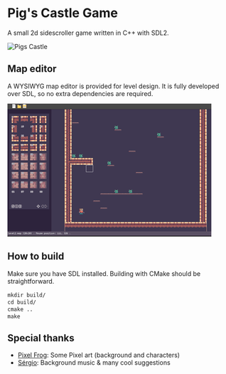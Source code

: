 # Pig's Castle Game

A small 2d sidescroller game written in C++ with SDL2.

![Pigs Castle](etc/example.gif)


## Map editor

A WYSIWYG map editor is provided for level design. It is fully developed over
SDL, so no extra dependencies are required.

![Map editor](etc/example_mapeditor.gif)


## How to build

Make sure you have SDL installed. Building with CMake should be straightforward.

```
mkdir build/
cd build/
cmake ..
make
```

## Special thanks
- [Pixel Frog](https://twitter.com/_pixelfrog): Some Pixel art (background and characters)
- [Sérgio](https://github.com/sergiogibe/): Background music & many cool suggestions
